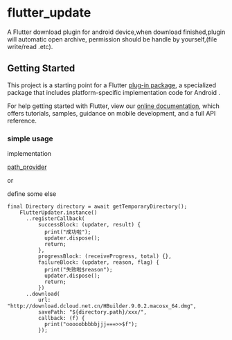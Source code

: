 # flutter_update

A  Flutter download plugin for android device,when download finished,plugin will automatic open archive,
permission should be handle by yourself,(file write/read .etc).

## Getting Started

This project is a starting point for a Flutter
[plug-in package](https://flutter.dev/developing-packages/),
a specialized package that includes platform-specific implementation code for
Android .

For help getting started with Flutter, view our
[online documentation](https://flutter.dev/docs), which offers tutorials,
samples, guidance on mobile development, and a full API reference.



### simple usage

implementation

[path_provider](https://pub.dev/packages/path_provider "Path_provider")

 or

define some else

```
final Directory directory = await getTemporaryDirectory();
    FlutterUpdater.instance()
      ..registerCallback(
          successBlock: (updater, result) {
            print("成功啦");
            updater.dispose();
            return;
          },
          progressBlock: (receiveProgress, total) {},
          failureBlock: (updater, reason, flag) {
            print("失败啦$reason");
            updater.dispose();
            return;
          })
      ..download(
          url: "http://download.dcloud.net.cn/HBuilder.9.0.2.macosx_64.dmg",
          savePath: "${directory.path}/xxx/",
          callback: (f) {
            print("ooooobbbbbjjj===>>$f");
          });
```